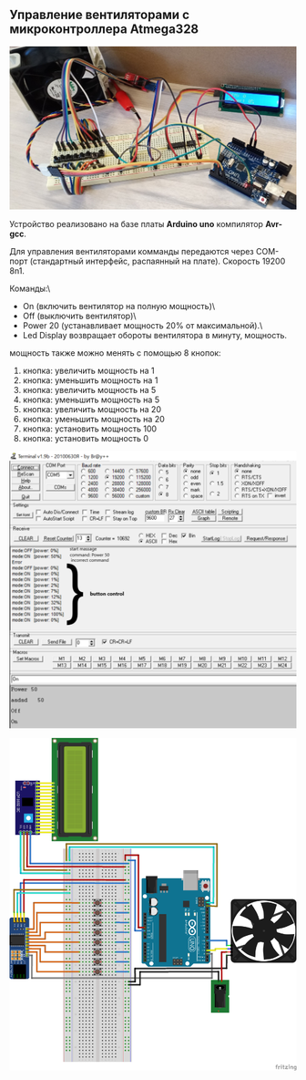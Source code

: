 ## Управление вентиляторами с микроконтроллера Atmega328

![Внешник вид](img/0001.png)

Устройство реализовано на базе платы **Arduino uno** компилятор **Avr-gcc**.

Для управления вентиляторами комманды передаются через СОМ-порт (стандартный интерфейс, распаянный на плате). Скорость 19200 8n1.

Команды:\
- On (включить вентилятор на полную мощность)\
- Off (выключить вентилятор)\
- Power 20 (устанавливает мощность 20% от максимальной).\
- Led Display возвращает обороты вентилятора в минуту, мощность.

мощность также можно менять с помощью 8 кнопок:  

1. кнопка: увеличить мощность на 1  
2. кнопка: уменьшить мощность на 1  
3. кнопка: увеличить мощность на 5  
4. кнопка: уменьшить мощность на 5  
5. кнопка: увеличить мощность на 20  
6. кнопка: уменьшить мощность на 20  
7. кнопка: установить мощность 100  
8. кнопка: установить мощность 0  

![Пример управления](img/0002.png)

![Project diagram](img/0003.png)
